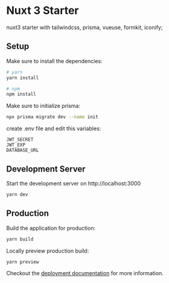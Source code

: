 # Nuxt 3 Starter

nuxt3 starter with tailwindcss, prisma, vueuse, formkit, iconify;

## Setup

Make sure to install the dependencies:

```bash
# yarn
yarn install

# npm
npm install
```

Make sure to initialize prisma:

```bash
npx prisma migrate dev --name init
```

create .env file and edit this variables:

```
JWT_SECRET
JWT_EXP
DATABASE_URL
```

## Development Server

Start the development server on http://localhost:3000

```bash
yarn dev
```

## Production

Build the application for production:

```bash
yarn build
```

Locally preview production build:

```bash
yarn preview
```

Checkout the [deployment documentation](https://v3.nuxtjs.org/docs/deployment) for more information.
